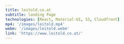 ```yaml
---
title: leitold.co.at
subtitle: landing Page
technologies: [React, Material-UI, S3, Cloudfront]
mp4: '/images/leitold.mp4'
webm: '/images/leitold.webm'
link: 'https://www.leitold.co.at/'
---
```


